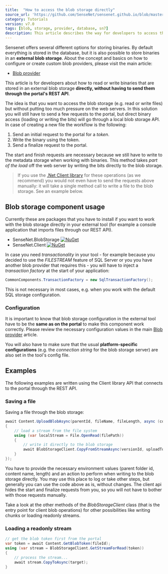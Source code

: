 ```yaml
---
title:  "How to access the blob storage directly"
source_url: 'https://github.com/SenseNet/sensenet.github.io/blob/master/_docs/tutorials/how-to-access-the-blob-storage-directly.md'
category: Tutorials
version: v7.0
tags: [blob, storage, provider, database, sn7]
description: This article describes the way for developers to access the blob storage directly.
---
```


Sensenet offers several different options for storing binaries. By default everything is stored in the database, but it is also possible to store binaries in an **external blob storage**. About the concept and basics on how to configure or create custom blob providers, please visit the main article:

* [Blob provider](/docs/blob-provider)

This article is for developers about how to read or write binaries that are stored in an external blob storage **directly, without having to send them through the portal's REST API**.

The idea is that you want to access the blob storage (e.g. read or write files) but without putting too much pressure on the web servers. In this solution you will still have to send a few requests to the portal, but direct binary access (loading or writing the bits) will go through a local blob storage API. In case of creating a new file the workflow is the following:

1. Send an initial request to the portal for a _token_.
2. Write the binary using the token.
3. Send a finalize request to the portal.

The start and finish requests are necessary because we still have to write to the metadata storage when working with binaries. This method takes _part of the load_ off the web server by writing the bits directly to the blob storage.

> If you use the [.Net Client library](https://github.com/SenseNet/sn-client-dotnet) for these operations (as we recommend) you would not even have to send the requests above manually: it will take a single method call to write a file to the blob storage. See an example below.

## Blob storage component usage
Currently these are packages that you have to install if you want to work with the blob storage directly in your external tool (for example a console application that imports files through our REST API).

* SenseNet.BlobStorage [![NuGet](https://img.shields.io/nuget/v/SenseNet.BlobStorage.svg)](https://www.nuget.org/packages/SenseNet.BlobStorage)
* SenseNet.Client [![NuGet](https://img.shields.io/nuget/v/SenseNet.Client.svg)](https://www.nuget.org/packages/SenseNet.Client)

In case you need _transactionality_ in your tool - for example because you decided to use the _FILESTREAM_ feature of SQL Server or you you have another blob provider that requires this - you will have to inject a _transaction factory_ at the start of your application:

```csharp
CommonComponents.TransactionFactory = new SqlTransactionFactory();
```

This is not necessary in most cases, e.g. when you work with the default SQL storage configuration.

### Configuration
It is important to know that blob storage configuration in the external tool have to be the **same as on the portal** to make this component work correctly. Please review the necessary configuration values in the main [Blob provider](/docs/blob-provider) article.

You will also have to make sure that the usual **platform-specific configurations** (e.g. the _connection string_ for the blob storage server) are also set in the tool's config file.

## Examples
The following examples are written using the Client library API that connects to the portal through the REST API.

### Saving a file
Saving a file through the blob storage:

```csharp
await Content.UploadBlobAsync(parentId, fileName, fileLength, async (contentId, versionId, uploadToken) =>
{
    // load a stream from the file system
    using (var localStream = File.OpenRead(filePath))
    {
        // write it directly to the blob storage
        await BlobStorageClient.CopyFromStreamAsync(versionId, uploadToken, localStream);
    }
});
```

You have to provide the necessary environment values (parent folder id, content name, length) and an action to perform when writing to the blob storage directly. You may use this place to log or take other steps, but generally you can use the code above as is, without changes. The client api hides the start and finalize requests from you, so you will not have to bother with those requests manually.

Take a look at the other methods of the _BlobStorageClient_ class (that is the entry point for client blob operations) for other possibilities like writing chunks or loading readonly streams.

### Loading a readonly stream

```csharp
// get the blob token first from the portal
var token = await Content.GetBlobToken(fileId);
using (var stream = BlobStorageClient.GetStreamForRead(token))
{
    // process the stream...
    await stream.CopyToAsync(target);
}
```